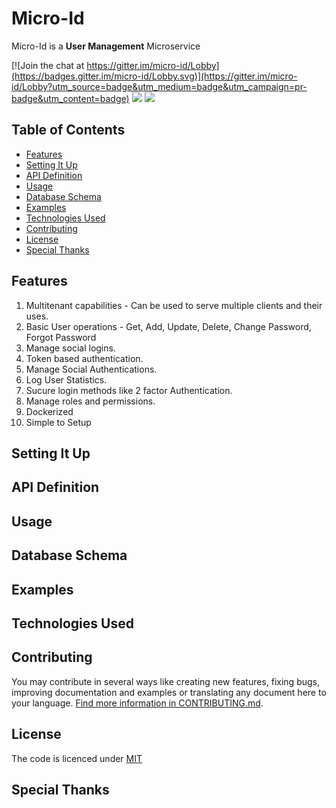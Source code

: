 # Micro-Id

<p align="left">
  Micro-Id is a <strong>User Management</strong> Microservice
</p>


  
[![Join the chat at https://gitter.im/micro-id/Lobby](https://badges.gitter.im/micro-id/Lobby.svg)](https://gitter.im/micro-id/Lobby?utm_source=badge&utm_medium=badge&utm_campaign=pr-badge&utm_content=badge)  <a href="https://codefinity.gitbooks.io/micro-id-api-definitions"><img src="https://img.shields.io/badge/GitBook-Enabled-yellow.svg"></a>  <a href="https://opensource.org/licenses/MIT"><img src="https://img.shields.io/badge/license-MIT-blue.svg"></a>


## Table of Contents

  * [Features](#features)
  * [Setting It Up](#setting-it-up)
  * [API Definition](#api-definition)
  * [Usage](#usage)
  * [Database Schema](#database-schema)
  * [Examples](#examples)
  * [Technologies Used](#technologies-used)
  * [Contributing](#contributing)
  * [License](#license)
  * [Special Thanks](#special-thanks)



## Features

1. Multitenant capabilities - Can be used to serve multiple clients and their uses.
2. Basic User operations - Get, Add, Update, Delete, Change Password, Forgot Password
3. Manage social logins.
4. Token based authentication.
5. Manage Social Authentications.
6. Log User Statistics.
7. Sucure login methods like 2 factor Authentication.
8. Manage roles and permissions.
9. Dockerized
10. Simple to Setup

## Setting It Up

## API Definition

## Usage

## Database Schema

## Examples

## Technologies Used

## Contributing

You may contribute in several ways like creating new features, fixing bugs, improving documentation and examples
or translating any document here to your language. [Find more information in CONTRIBUTING.md](CONTRIBUTING.md).

## License

The code is licenced under [MIT](LICENSE)

## Special Thanks
